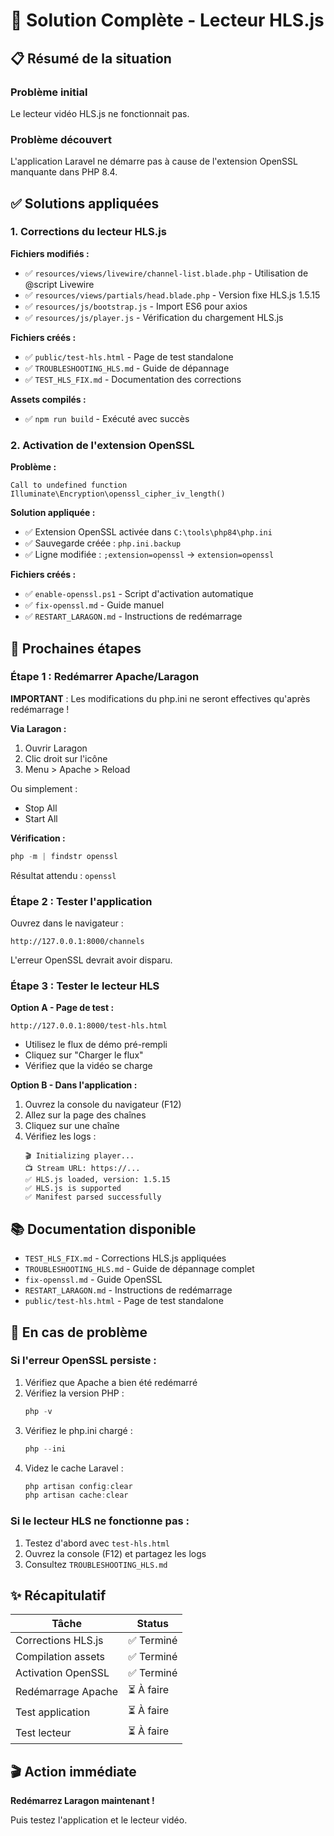 # 🎯 Solution Complète - Lecteur HLS.js

## 📋 Résumé de la situation

### Problème initial
Le lecteur vidéo HLS.js ne fonctionnait pas.

### Problème découvert
L'application Laravel ne démarre pas à cause de l'extension OpenSSL manquante dans PHP 8.4.

## ✅ Solutions appliquées

### 1. Corrections du lecteur HLS.js

**Fichiers modifiés :**
- ✅ `resources/views/livewire/channel-list.blade.php` - Utilisation de @script Livewire
- ✅ `resources/views/partials/head.blade.php` - Version fixe HLS.js 1.5.15
- ✅ `resources/js/bootstrap.js` - Import ES6 pour axios
- ✅ `resources/js/player.js` - Vérification du chargement HLS.js

**Fichiers créés :**
- ✅ `public/test-hls.html` - Page de test standalone
- ✅ `TROUBLESHOOTING_HLS.md` - Guide de dépannage
- ✅ `TEST_HLS_FIX.md` - Documentation des corrections

**Assets compilés :**
- ✅ `npm run build` - Exécuté avec succès

### 2. Activation de l'extension OpenSSL

**Problème :**
```
Call to undefined function Illuminate\Encryption\openssl_cipher_iv_length()
```

**Solution appliquée :**
- ✅ Extension OpenSSL activée dans `C:\tools\php84\php.ini`
- ✅ Sauvegarde créée : `php.ini.backup`
- ✅ Ligne modifiée : `;extension=openssl` → `extension=openssl`

**Fichiers créés :**
- ✅ `enable-openssl.ps1` - Script d'activation automatique
- ✅ `fix-openssl.md` - Guide manuel
- ✅ `RESTART_LARAGON.md` - Instructions de redémarrage

## 🚀 Prochaines étapes

### Étape 1 : Redémarrer Apache/Laragon

**IMPORTANT** : Les modifications du php.ini ne seront effectives qu'après redémarrage !

**Via Laragon :**
1. Ouvrir Laragon
2. Clic droit sur l'icône
3. Menu > Apache > Reload

Ou simplement :
- Stop All
- Start All

**Vérification :**
```powershell
php -m | findstr openssl
```
Résultat attendu : `openssl`

### Étape 2 : Tester l'application

Ouvrez dans le navigateur :
```
http://127.0.0.1:8000/channels
```

L'erreur OpenSSL devrait avoir disparu.

### Étape 3 : Tester le lecteur HLS

**Option A - Page de test :**
```
http://127.0.0.1:8000/test-hls.html
```
- Utilisez le flux de démo pré-rempli
- Cliquez sur "Charger le flux"
- Vérifiez que la vidéo se charge

**Option B - Dans l'application :**
1. Ouvrez la console du navigateur (F12)
2. Allez sur la page des chaînes
3. Cliquez sur une chaîne
4. Vérifiez les logs :
   ```
   🎬 Initializing player...
   📺 Stream URL: https://...
   ✅ HLS.js loaded, version: 1.5.15
   ✅ HLS.js is supported
   ✅ Manifest parsed successfully
   ```

## 📚 Documentation disponible

- `TEST_HLS_FIX.md` - Corrections HLS.js appliquées
- `TROUBLESHOOTING_HLS.md` - Guide de dépannage complet
- `fix-openssl.md` - Guide OpenSSL
- `RESTART_LARAGON.md` - Instructions de redémarrage
- `public/test-hls.html` - Page de test standalone

## 🐛 En cas de problème

### Si l'erreur OpenSSL persiste :

1. Vérifiez que Apache a bien été redémarré
2. Vérifiez la version PHP :
   ```powershell
   php -v
   ```
3. Vérifiez le php.ini chargé :
   ```powershell
   php --ini
   ```
4. Videz le cache Laravel :
   ```powershell
   php artisan config:clear
   php artisan cache:clear
   ```

### Si le lecteur HLS ne fonctionne pas :

1. Testez d'abord avec `test-hls.html`
2. Ouvrez la console (F12) et partagez les logs
3. Consultez `TROUBLESHOOTING_HLS.md`

## ✨ Récapitulatif

| Tâche | Status |
|-------|--------|
| Corrections HLS.js | ✅ Terminé |
| Compilation assets | ✅ Terminé |
| Activation OpenSSL | ✅ Terminé |
| Redémarrage Apache | ⏳ À faire |
| Test application | ⏳ À faire |
| Test lecteur | ⏳ À faire |

## 🎬 Action immédiate

**Redémarrez Laragon maintenant !**

Puis testez l'application et le lecteur vidéo.
